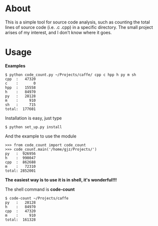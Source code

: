 # About
This is a simple tool for source code analysis, such as counting the total lines of source code (i.e. .c .cpp) in a specific directory. The small project arises of my interest, and I don't know where it goes.

# Usage

**Examples**

```
$ python code_count.py ~/Projects/caffe/ cpp c hpp h py m sh           
cpp  :   47320
c    :       0
hpp  :   15558
h    :   84970
py   :   28128
m    :     910
sh   :     715
total:  177601
```

Installation is easy, just type

```
$ python set_up.py install
```

And the example to use the module

```
>>> from code_count import code_count
>>> code_count.main('/home/gjz/Projects/')
py   :  926956
h    :  990047
cpp  :  862688
m    :   72310
total: 2852001
```

**The easiest way is to use it is in shell, it's wonderful!!!**

The shell command is **code-count**

```
$ code-count ~/Projects/caffe
py   :   28128
h    :   84970
cpp  :   47320
m    :     910
total:  161328
```